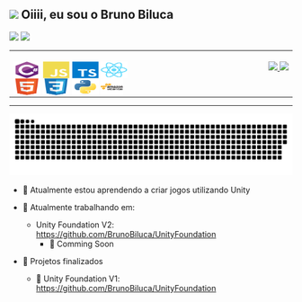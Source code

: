 ## <img src="https://raw.githubusercontent.com/MartinHeinz/MartinHeinz/master/wave.gif" width="30px"> Oiiii, eu sou o Bruno Biluca

<div>
  <img height="180em" src="https://github-readme-stats.vercel.app/api?username=brunobiluca&show_icons=true&theme=dracula&include_all_commits=true&count_private=true"/>
  <img height="180em" src="https://github-readme-stats.vercel.app/api/top-langs/?username=brunobiluca&layout=compact&langs_count=7&theme=dracula"/>
</div>

<table margin="0" width="auto">
  <tr border="0">
    <td valign="top" border="0" width="50%">
      <div>
        </br>
        <img align="center" alt="BrunoBiluca-Csharp" height="30" width="48" src="https://raw.githubusercontent.com/devicons/devicon/master/icons/csharp/csharp-original.svg">
        <img align="center" alt="BrunoBiluca-Js" height="30" width="48" src="https://raw.githubusercontent.com/devicons/devicon/master/icons/javascript/javascript-plain.svg">
        <img align="center" alt="BrunoBiluca-Ts" height="30" width="48" src="https://raw.githubusercontent.com/devicons/devicon/master/icons/typescript/typescript-plain.svg">
        <img align="center" alt="BrunoBiluca-React" height="30" width="48" src="https://raw.githubusercontent.com/devicons/devicon/master/icons/react/react-original.svg">
        <img align="center" alt="BrunoBiluca-HTML" height="30" width="48" src="https://raw.githubusercontent.com/devicons/devicon/master/icons/html5/html5-original.svg">
        <img align="center" alt="BrunoBiluca-CSS" height="30" width="48" src="https://raw.githubusercontent.com/devicons/devicon/master/icons/css3/css3-original.svg">
        <img align="center" alt="BrunoBiluca-Python" height="30" width="48" src="https://raw.githubusercontent.com/devicons/devicon/master/icons/python/python-original.svg">
        <img align="center" 
             alt="BrunoBiluca-Csharp" 
             height="30" 
             width="40" 
             src="https://raw.githubusercontent.com/devicons/devicon/master/icons/amazonwebservices/amazonwebservices-original-wordmark.svg"
         >
  </div>
    </td>
    <td valign="top" border="0" align="right" width="50%">
      <div>
        </br>
        <a href = "mailto:b.b.da.costa@gmail.com">
          <img src="https://img.shields.io/badge/-Gmail-%23333?style=for-the-badge&logo=gmail&logoColor=white" target="_blank">
        </a>
        <a href="https://www.linkedin.com/in/bbdacosta" target="_blank">
          <img src="https://img.shields.io/badge/-LinkedIn-%230077B5?style=for-the-badge&logo=linkedin&logoColor=white" target="_blank">
        </a> 
      </div>
    </td>
  </tr>
</table>

---

![Snake animation](https://raw.githubusercontent.com/BrunoBiluca/BrunoBiluca/output/github-contribution-grid-snake.svg)


- 🌱 Atualmente estou aprendendo a criar jogos utilizando Unity

- 💼 Atualmente trabalhando em:
  - Unity Foundation V2: https://github.com/BrunoBiluca/UnityFoundation
    - 🚀 Comming Soon  

- 🚀 Projetos finalizados
  - 🚀 Unity Foundation V1: https://github.com/BrunoBiluca/UnityFoundation
